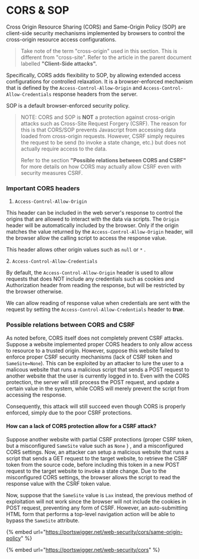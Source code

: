 # CORS & SOP

Cross Origin Resource Sharing (CORS) and Same-Origin Policy (SOP) are client-side security mechanisms implemented by browsers to control the cross-origin resource access configurations.  &#x20;

> Take note of the term "cross-origin" used in this section. This is different from "cross-site". Refer to the article in the parent document labelled **"Client-Side attacks".**

Specifically, CORS adds flexibility to SOP, by allowing extended access configurations for controlled relaxation. It is a browser-enforced mechanism that is defined by the `Access-Control-Allow-Origin` and `Access-Control-Allow-Credentials` response headers from the server.

SOP is a default browser-enforced security policy.

> NOTE: CORS and SOP is **NOT** a protection against cross-origin attacks such as Cross-Site Request Forgery (CSRF). The reason for this is that CORS/SOP prevents Javascript from accessing data loaded from cross-origin requests. However, CSRF simply requires the request to be send (to invoke a state change, etc.) but does not actually require access to the data.
>
>
>
> Refer to the section **"Possible relations between CORS and CSRF"** for more details on how CORS may actually allow CSRF even with security measures CSRF.

### Important CORS headers

1. `Access-Control-Allow-Origin`&#x20;

This header can be included in the web server's response to control the origins that are allowed to interact with the data via scripts. The `Origin` header will be automatically included by the browser. Only if the origin matches the value returned by the `Access-Control-Allow-Origin` header, will the browser allow the calling script to access the response value.

This header allows other origin values such as `null` or `*` .

&#x20;2\. `Access-Control-Allow-Credentials`&#x20;

By default, the `Access-Control-Allow-Origin` header is used to allow requests that does NOT include any credentials such as cookies and Authorization header from reading the response, but will be restricted by the browser otherwise.

We can allow reading of response value when credentials are sent with the request by setting the `Access-Control-Allow-Credentials` header to _**true**_.

### Possible relations between CORS and CSRF

As noted before, CORS itself does not completely prevent CSRF attacks. Suppose a website implemented proper CORS headers to only allow access to resource to a trusted origin. However, suppose this website failed to enforce proper CSRF security mechanisms (lack of CSRF token and `SameSite=None`). This can be exploited by an attacker to lure the user to a malicous website that runs a malicious script that sends a POST request to another website that the user is currently logged in to. Even with the CORS protection, the server will still process the POST request, and update a certain value in the system, while CORS will merely prevent the script from accessing the response.&#x20;

Consequently, this attack will still succeed even though CORS is properly enforced, simply due to the poor CSRF protections.

#### How can a lack of CORS protection allow for a CSRF attack?

Suppose another website with partial CSRF protections (proper CSRF token, but a misconfigured `SameSite` value such as `None` ) , and a misconfigured CORS settings. Now, an attacker can setup a malicious website that runs a script that sends a GET request to the target website, to retrieve the CSRF token from the source code, before including this token in a new POST request to the target website to invoke a state change. Due to the misconfigured CORS settings, the browser allows the script to read the response value with the CSRF token value.

Now, suppose that the `SameSite` value is `Lax` instead, the previous method of exploitation will not work since the browser will not include the cookies in POST request, preventing any form of CSRF. However,  an auto-submitting HTML form that performs a top-level navigation action will be able to bypass the `SameSite`  attribute.



{% embed url="https://portswigger.net/web-security/cors/same-origin-policy" %}

{% embed url="https://portswigger.net/web-security/cors" %}
